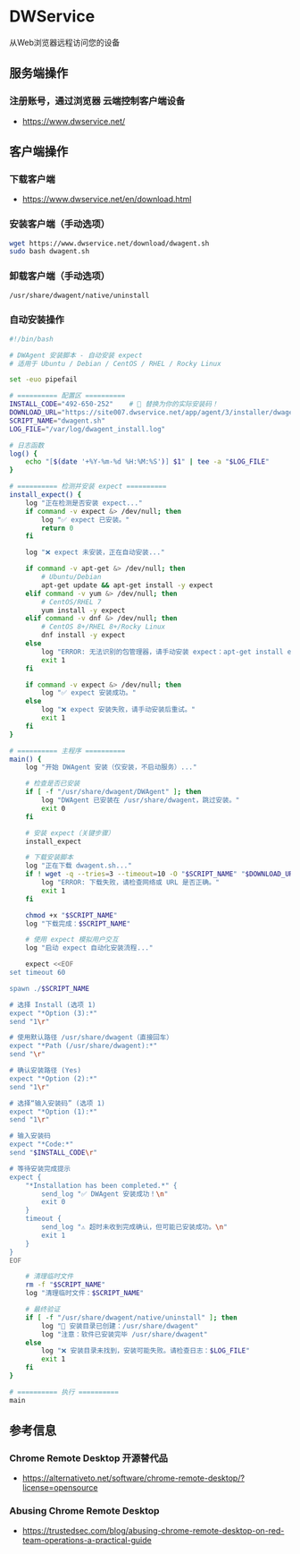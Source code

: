 # DWService

从Web浏览器远程访问您的设备

## 服务端操作

### 注册账号，通过浏览器 云端控制客户端设备

- https://www.dwservice.net/

## 客户端操作

### 下载客户端

- https://www.dwservice.net/en/download.html

### 安装客户端（手动选项）

```bash
wget https://www.dwservice.net/download/dwagent.sh
sudo bash dwagent.sh
```

### 卸载客户端（手动选项）

```bash
/usr/share/dwagent/native/uninstall
```

### 自动安装操作

```bash
#!/bin/bash

# DWAgent 安装脚本 - 自动安装 expect
# 适用于 Ubuntu / Debian / CentOS / RHEL / Rocky Linux

set -euo pipefail

# ========== 配置区 ==========
INSTALL_CODE="492-650-252"    # 🔐 替换为你的实际安装码！
DOWNLOAD_URL="https://site007.dwservice.net/app/agent/3/installer/dwagent.sh"
SCRIPT_NAME="dwagent.sh"
LOG_FILE="/var/log/dwagent_install.log"

# 日志函数
log() {
    echo "[$(date '+%Y-%m-%d %H:%M:%S')] $1" | tee -a "$LOG_FILE"
}

# ========== 检测并安装 expect ==========
install_expect() {
    log "正在检测是否安装 expect..."
    if command -v expect &> /dev/null; then
        log "✅ expect 已安装。"
        return 0
    fi

    log "❌ expect 未安装，正在自动安装..."

    if command -v apt-get &> /dev/null; then
        # Ubuntu/Debian
        apt-get update && apt-get install -y expect
    elif command -v yum &> /dev/null; then
        # CentOS/RHEL 7
        yum install -y expect
    elif command -v dnf &> /dev/null; then
        # CentOS 8+/RHEL 8+/Rocky Linux
        dnf install -y expect
    else
        log "ERROR: 无法识别的包管理器，请手动安装 expect：apt-get install expect 或 yum install expect"
        exit 1
    fi

    if command -v expect &> /dev/null; then
        log "✅ expect 安装成功。"
    else
        log "❌ expect 安装失败，请手动安装后重试。"
        exit 1
    fi
}

# ========== 主程序 ==========
main() {
    log "开始 DWAgent 安装（仅安装，不启动服务）..."

    # 检查是否已安装
    if [ -f "/usr/share/dwagent/DWAgent" ]; then
        log "DWAgent 已安装在 /usr/share/dwagent，跳过安装。"
        exit 0
    fi

    # 安装 expect（关键步骤）
    install_expect

    # 下载安装脚本
    log "正在下载 dwagent.sh..."
    if ! wget -q --tries=3 --timeout=10 -O "$SCRIPT_NAME" "$DOWNLOAD_URL"; then
        log "ERROR: 下载失败，请检查网络或 URL 是否正确。"
        exit 1
    fi

    chmod +x "$SCRIPT_NAME"
    log "下载完成：$SCRIPT_NAME"

    # 使用 expect 模拟用户交互
    log "启动 expect 自动化安装流程..."

    expect <<EOF
set timeout 60

spawn ./$SCRIPT_NAME

# 选择 Install (选项 1)
expect "*Option (3):*"
send "1\r"

# 使用默认路径 /usr/share/dwagent（直接回车）
expect "*Path (/usr/share/dwagent):*"
send "\r"

# 确认安装路径 (Yes)
expect "*Option (2):*"
send "1\r"

# 选择“输入安装码” (选项 1)
expect "*Option (1):*"
send "1\r"

# 输入安装码
expect "*Code:*"
send "$INSTALL_CODE\r"

# 等待安装完成提示
expect {
    "*Installation has been completed.*" {
        send_log "✅ DWAgent 安装成功！\n"
        exit 0
    }
    timeout {
        send_log "⚠️ 超时未收到完成确认，但可能已安装成功。\n"
        exit 1
    }
}
EOF

    # 清理临时文件
    rm -f "$SCRIPT_NAME"
    log "清理临时文件：$SCRIPT_NAME"

    # 最终验证
    if [ -f "/usr/share/dwagent/native/uninstall" ]; then
        log "🎉 安装目录已创建：/usr/share/dwagent"
        log "注意：软件已安装完毕 /usr/share/dwagent"
    else
        log "❌ 安装目录未找到，安装可能失败。请检查日志：$LOG_FILE"
        exit 1
    fi
}

# ========== 执行 ==========
main
```

## 参考信息

### Chrome Remote Desktop 开源替代品

- https://alternativeto.net/software/chrome-remote-desktop/?license=opensource

### Abusing Chrome Remote Desktop

- https://trustedsec.com/blog/abusing-chrome-remote-desktop-on-red-team-operations-a-practical-guide
